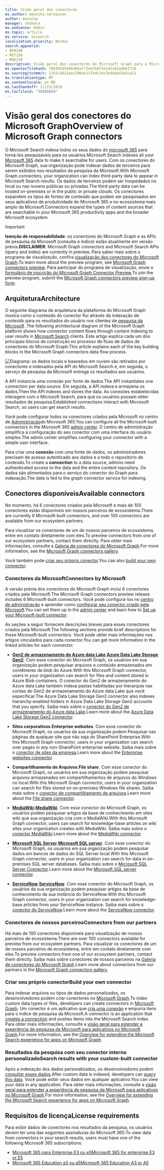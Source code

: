 ```yaml
---
title: Visão geral dos conectores
ms.author: mounika.narayanan
author: monaray
manager: shohara
ms.audience: Admin
ms.topic: article
ms.service: mssearch
localization_priority: Normal
search.appverid:
- BFB160
- MET150
- MOE150
description: Visão geral dos conectores do Microsoft Graph para o Microsoft Search
ms.openlocfilehash: f08393d5696466af72ed7b8f3e141c62adb61728
ms.sourcegitcommit: 1255c2612aec290ae117bdc24c3b4dabd1e5ca11
ms.translationtype: MT
ms.contentlocale: pt-BR
ms.lasthandoff: 11/23/2019
ms.locfileid: "39205854"
---
```

# <a name="overview-of-microsoft-graph-connectors"></a><span data-ttu-id="6e70d-103">Visão geral dos conectores do Microsoft Graph</span><span class="sxs-lookup"><span data-stu-id="6e70d-103">Overview of Microsoft Graph connectors</span></span>

<span data-ttu-id="6e70d-104">O Microsoft Search indexa todos os seus dados do [microsoft 365](https://www.microsoft.com/microsoft-365) para torná-los pesquisáveis para os usuários.</span><span class="sxs-lookup"><span data-stu-id="6e70d-104">Microsoft Search indexes all your [Microsoft 365](https://www.microsoft.com/microsoft-365) data to make it searchable for users.</span></span> <span data-ttu-id="6e70d-105">Com os conectores do Microsoft Graph, sua organização pode indexar dados de terceiros para serem exibidos nos resultados da pesquisa da Microsoft.</span><span class="sxs-lookup"><span data-stu-id="6e70d-105">With Microsoft Graph connectors, your organization can index third-party data to appear in Microsoft Search results.</span></span> <span data-ttu-id="6e70d-106">Os dados de terceiros podem ser hospedados no local ou nas nuvens públicas ou privadas.</span><span class="sxs-lookup"><span data-stu-id="6e70d-106">The third-party data can be hosted on-premises or in the public or private clouds.</span></span> <span data-ttu-id="6e70d-107">Os conectores expandem os tipos de fontes de conteúdo que podem ser pesquisados em seus aplicativos de produtividade do Microsoft 365 e no ecossistema mais amplo da Microsoft.</span><span class="sxs-lookup"><span data-stu-id="6e70d-107">Connectors expand the types of content sources that are searchable in your Microsoft 365 productivity apps and the broader Microsoft ecosystem.</span></span>

> [!IMPORTANT]
> <span data-ttu-id="6e70d-108">**Isenção de responsabilidade**: os conectores do Microsoft Graph e as APIs de pesquisa da Microsoft (consulta e índice) estão atualmente em versão prévia.</span><span class="sxs-lookup"><span data-stu-id="6e70d-108">**DISCLAIMER**: Microsoft Graph connectors and Microsoft Search APIs (query and index) are currently in preview.</span></span> <span data-ttu-id="6e70d-109">Para saber mais sobre o programa de visualização, confira [visualização dos conectores do Microsoft Graph](connectors-preview.md).</span><span class="sxs-lookup"><span data-stu-id="6e70d-109">To learn more about the preview program, see [Microsoft Graph connectors preview](connectors-preview.md).</span></span> <span data-ttu-id="6e70d-110">Para participar do programa de visualização, envie o [formulário de inscrição do Microsoft Graph Connector Preview](https://forms.office.com/Pages/ResponsePage.aspx?id=v4j5cvGGr0GRqy180BHbRxWYgu82J_RFnMMATAS6_chUNVYwNU1CMDNZUDBSSDZKWVo2RDJDRjRLQi4u).</span><span class="sxs-lookup"><span data-stu-id="6e70d-110">To join the preview program, submit the [Microsoft Graph connectors preview sign-up form](https://forms.office.com/Pages/ResponsePage.aspx?id=v4j5cvGGr0GRqy180BHbRxWYgu82J_RFnMMATAS6_chUNVYwNU1CMDNZUDBSSDZKWVo2RDJDRjRLQi4u).</span></span>

## <a name="architecture"></a><span data-ttu-id="6e70d-111">Arquitetura</span><span class="sxs-lookup"><span data-stu-id="6e70d-111">Architecture</span></span>
<span data-ttu-id="6e70d-112">O seguinte diagrama de arquitetura da plataforma do Microsoft Graph mostra como o conteúdo do conector flui através da indexação de conteúdo para os resultados do usuário nos clientes de [pesquisa da Microsoft](https://docs.microsoft.com/microsoftsearch/overview-microsoft-search) .</span><span class="sxs-lookup"><span data-stu-id="6e70d-112">The following architectural diagram of the Microsoft Graph platform shows how connector content flows through content indexing to user results in [Microsoft Search](https://docs.microsoft.com/microsoftsearch/overview-microsoft-search) clients.</span></span> <span data-ttu-id="6e70d-113">Este artigo explica cada um dos principais blocos de construção no processo de fluxo de dados de conectores do Microsoft Graph.</span><span class="sxs-lookup"><span data-stu-id="6e70d-113">This article explains each of the key building blocks in the Microsoft Graph connectors data flow process.</span></span>

![Diagrama: os dados locais e baseados em nuvem são retirados por conectores e indexados pela API do Microsoft Search e, em seguida, o serviço de pesquisa da Microsoft entrega os resultados aos usuários.](media/highlevel-connectors_FINAL.png)

<span data-ttu-id="6e70d-115">A API instancia uma conexão por fonte de dados.</span><span class="sxs-lookup"><span data-stu-id="6e70d-115">The API instantiates one connection per data source.</span></span> <span data-ttu-id="6e70d-116">Em seguida, a API indexa e armazena os dados.</span><span class="sxs-lookup"><span data-stu-id="6e70d-116">Then the API indexes and stores the data.</span></span> <span data-ttu-id="6e70d-117">As conexões estabelecidas interagem com o Microsoft Search, para que os usuários possam obter resultados de pesquisa.</span><span class="sxs-lookup"><span data-stu-id="6e70d-117">Established connections interact with Microsoft Search, so users can get search results.</span></span>

<span data-ttu-id="6e70d-118">Você pode configurar todos os conectores criados pela Microsoft no centro de [Administração](https://admin.microsoft.com)do Microsoft 365.</span><span class="sxs-lookup"><span data-stu-id="6e70d-118">You can configure all the Microsoft-built connectors in the Microsoft 365 [admin center](https://admin.microsoft.com).</span></span> <span data-ttu-id="6e70d-119">O centro de administração simplifica a configuração do seu conector com uma interface do usuário simples.</span><span class="sxs-lookup"><span data-stu-id="6e70d-119">The admin center simplifies configuring your connector with a simple user interface.</span></span>

<span data-ttu-id="6e70d-120">Para criar uma **conexão** com uma fonte de dados, os administradores precisam de acesso autenticado aos dados e a todo o repositório de conteúdo.</span><span class="sxs-lookup"><span data-stu-id="6e70d-120">To create a **connection** to a data source, admins need authenticated access to the data and the entire content repository.</span></span> <span data-ttu-id="6e70d-121">Os dados são alimentados para o serviço do conector do Graph para indexação.</span><span class="sxs-lookup"><span data-stu-id="6e70d-121">The data is fed to the graph connector service for indexing.</span></span>

## <a name="available-connectors"></a><span data-ttu-id="6e70d-122">Conectores disponíveis</span><span class="sxs-lookup"><span data-stu-id="6e70d-122">Available connectors</span></span>
<span data-ttu-id="6e70d-123">No momento, há 6 conectores criados pela Microsoft e mais de 100 conectores estão disponíveis em nossos parceiros de ecossistema.</span><span class="sxs-lookup"><span data-stu-id="6e70d-123">There are currently 6 Microsoft-built connectors, and over 100 connectors are available from our ecosystem partners.</span></span>

<span data-ttu-id="6e70d-124">Para visualizar os conectores de um de nossos parceiros de ecossistema, entre em contato diretamente com eles.</span><span class="sxs-lookup"><span data-stu-id="6e70d-124">To preview connectors from one of our ecosystem partners, contact them directly.</span></span> <span data-ttu-id="6e70d-125">Para obter mais informações, consulte a [Galeria de conectores do Microsoft Graph](connectors-gallery.md).</span><span class="sxs-lookup"><span data-stu-id="6e70d-125">For more information, see the [Microsoft Graph connectors gallery](connectors-gallery.md).</span></span>

<span data-ttu-id="6e70d-126">Você também pode [criar seu próprio conector](https://docs.microsoft.com/graph/search-concept-overview).</span><span class="sxs-lookup"><span data-stu-id="6e70d-126">You can also [build your own connector](https://docs.microsoft.com/graph/search-concept-overview).</span></span>

### <a name="connectors-by-microsoft"></a><span data-ttu-id="6e70d-127">Conectores da Microsoft</span><span class="sxs-lookup"><span data-stu-id="6e70d-127">Connectors by Microsoft</span></span>
<span data-ttu-id="6e70d-128">A versão prévia dos conectores do Microsoft Graph inclui 6 conectores criados pela Microsoft.</span><span class="sxs-lookup"><span data-stu-id="6e70d-128">The Microsoft Graph connectors preview release includes 6 Microsoft-built connectors.</span></span> <span data-ttu-id="6e70d-129">Você pode configurá-los no [centro de administração](https://admin.microsoft.com) e aprender como [configurar seu conector criado pela Microsoft](configure-connector.md).</span><span class="sxs-lookup"><span data-stu-id="6e70d-129">You can set them up in the [admin center](https://admin.microsoft.com) and learn how to [Set up your Microsoft-built connector](configure-connector.md).</span></span>

<span data-ttu-id="6e70d-130">As seções a seguir fornecem descrições breves para esses conectores criados pela Microsoft.</span><span class="sxs-lookup"><span data-stu-id="6e70d-130">The following sections provide brief descriptions for these Microsoft-built connectors.</span></span> <span data-ttu-id="6e70d-131">Você pode obter mais informações nos artigos vinculados para cada conector.</span><span class="sxs-lookup"><span data-stu-id="6e70d-131">You can get more information in the linked articles for each connector.</span></span>

- <span data-ttu-id="6e70d-132">**[Gen2 de armazenamento do Azure data Lake](https://docs.microsoft.com/azure/storage/blobs/data-lake-storage-introduction)**.</span><span class="sxs-lookup"><span data-stu-id="6e70d-132">**[Azure Data Lake Storage Gen2](https://docs.microsoft.com/azure/storage/blobs/data-lake-storage-introduction)**.</span></span> <span data-ttu-id="6e70d-133">Com esse conector do Microsoft Graph, os usuários em sua organização podem pesquisar arquivos e conteúdo armazenados em contêineres de blob do Azure.</span><span class="sxs-lookup"><span data-stu-id="6e70d-133">With this Microsoft Graph connector, users in your organization can search for files and content stored in Azure Blob containers.</span></span> <span data-ttu-id="6e70d-134">O conector do Gen2 de armazenamento do Azure data Lake também indexa pastas habilitadas por hierarquia nas contas do Gen2 de armazenamento do Azure data Lake que você especificar.</span><span class="sxs-lookup"><span data-stu-id="6e70d-134">The Azure Data Lake Storage Gen2 connector also indexes hierarchy-enabled folders in Azure Data Lake Storage Gen2 accounts that you specify.</span></span>
<span data-ttu-id="6e70d-135">Saiba mais sobre o [conector do Gen2 de armazenamento do Azure data Lake](azure-data-lake-connector.md).</span><span class="sxs-lookup"><span data-stu-id="6e70d-135">Learn more about the [Azure Data Lake Storage Gen2 connector](azure-data-lake-connector.md).</span></span>

- <span data-ttu-id="6e70d-136">**Sites corporativos**.</span><span class="sxs-lookup"><span data-stu-id="6e70d-136">**Enterprise websites**.</span></span> <span data-ttu-id="6e70d-137">Com esse conector do Microsoft Graph, os usuários da sua organização podem Pesquisar nas páginas de qualquer site que não seja do SharePoint Enterprise.</span><span class="sxs-lookup"><span data-stu-id="6e70d-137">With this Microsoft Graph connector, users in your organization can search over pages in any non-SharePoint enterprise website.</span></span>
<span data-ttu-id="6e70d-138">Saiba mais sobre o [conector de sites da empresa](enterprise-web-connector.md).</span><span class="sxs-lookup"><span data-stu-id="6e70d-138">Learn more about the [Enterprise websites connector](enterprise-web-connector.md).</span></span>

- <span data-ttu-id="6e70d-139">**Compartilhamento de Arquivos**.</span><span class="sxs-lookup"><span data-stu-id="6e70d-139">**File share**.</span></span> <span data-ttu-id="6e70d-140">Com esse conector do Microsoft Graph, os usuários em sua organização podem pesquisar arquivos armazenados em compartilhamentos de arquivos do Windows no local.</span><span class="sxs-lookup"><span data-stu-id="6e70d-140">With this Microsoft Graph connector, users in your organization can search for files stored on on-premises Windows file shares.</span></span>
<span data-ttu-id="6e70d-141">Saiba mais sobre o [conector de compartilhamento de arquivos](file-share-connector.md).</span><span class="sxs-lookup"><span data-stu-id="6e70d-141">Learn more about the [File share connector](file-share-connector.md).</span></span>

- <span data-ttu-id="6e70d-142">**[MediaWiki](https://www.mediawiki.org/wiki/MediaWiki)**.</span><span class="sxs-lookup"><span data-stu-id="6e70d-142">**[MediaWiki](https://www.mediawiki.org/wiki/MediaWiki)**.</span></span> <span data-ttu-id="6e70d-143">Com esse conector do Microsoft Graph, os usuários podem pesquisar artigos da base de conhecimento em sites wiki que sua organização cria com o MediaWiki.</span><span class="sxs-lookup"><span data-stu-id="6e70d-143">With this Microsoft Graph connector, users can search for knowledge-base articles on wiki sites your organization creates with MediaWiki.</span></span>
<span data-ttu-id="6e70d-144">Saiba mais sobre o [conector MediaWiki](mediawiki-connector.md).</span><span class="sxs-lookup"><span data-stu-id="6e70d-144">Learn more about the [MediaWiki connector](mediawiki-connector.md).</span></span>

- <span data-ttu-id="6e70d-145">**[Microsoft SQL Server](https://www.microsoft.com/sql-server/sql-server-2017)**.</span><span class="sxs-lookup"><span data-stu-id="6e70d-145">**[Microsoft SQL server](https://www.microsoft.com/sql-server/sql-server-2017)**.</span></span> <span data-ttu-id="6e70d-146">Com esse conector do Microsoft Graph, os usuários em sua organização podem pesquisar dados em bancos de dados do SQL Server local.</span><span class="sxs-lookup"><span data-stu-id="6e70d-146">With this Microsoft Graph connector, users in your organization can search for data in on-premises SQL server databases.</span></span>
<span data-ttu-id="6e70d-147">Saiba mais sobre o [Microsoft SQL Server Connector](MSSQL-connector.md).</span><span class="sxs-lookup"><span data-stu-id="6e70d-147">Learn more about the [Microsoft SQL server connector](MSSQL-connector.md).</span></span>

- <span data-ttu-id="6e70d-148">**[ServiceNow](https://www.servicenow.com)**.</span><span class="sxs-lookup"><span data-stu-id="6e70d-148">**[ServiceNow](https://www.servicenow.com)**.</span></span> <span data-ttu-id="6e70d-149">Com esse conector do Microsoft Graph, os usuários da sua organização podem pesquisar artigos da base de conhecimento da sua instância do ServiceNow.</span><span class="sxs-lookup"><span data-stu-id="6e70d-149">With this Microsoft Graph connector, users in your organization can search for knowledge-base articles from your ServiceNow instance.</span></span>
<span data-ttu-id="6e70d-150">Saiba mais sobre o [conector do ServiceNow](servicenow-connector.md).</span><span class="sxs-lookup"><span data-stu-id="6e70d-150">Learn more about the [ServiceNow connector](servicenow-connector.md).</span></span>

### <a name="connectors-from-our-partners"></a><span data-ttu-id="6e70d-151">Conectores de nossos parceiros</span><span class="sxs-lookup"><span data-stu-id="6e70d-151">Connectors from our partners</span></span>
<span data-ttu-id="6e70d-152">Há mais de 100 conectores disponíveis para visualização de nossos parceiros de ecossistema.</span><span class="sxs-lookup"><span data-stu-id="6e70d-152">There are over 100 connectors available for preview from our ecosystem partners.</span></span> <span data-ttu-id="6e70d-153">Para visualizar os conectores de um de nossos parceiros de ecossistema, entre em contato diretamente com eles.</span><span class="sxs-lookup"><span data-stu-id="6e70d-153">To preview connectors from one of our ecosystem partners, contact them directly.</span></span>
<span data-ttu-id="6e70d-154">Saiba mais sobre conectores de nossos parceiros na [Galeria de conectores do Microsoft Graph](connectors-gallery.md).</span><span class="sxs-lookup"><span data-stu-id="6e70d-154">Learn more about connectors from our partners in the [Microsoft Graph connectors gallery](connectors-gallery.md).</span></span>

### <a name="build-your-own-connector"></a><span data-ttu-id="6e70d-155">Criar seu próprio conector</span><span class="sxs-lookup"><span data-stu-id="6e70d-155">Build your own connector</span></span>
<span data-ttu-id="6e70d-156">Para indexar arquivos ou tipos de dados personalizados, os desenvolvedores podem criar conectores no [Microsoft Graph](https://developer.microsoft.com/graph/).</span><span class="sxs-lookup"><span data-stu-id="6e70d-156">To index custom data types or files, developers can create connectors in [Microsoft Graph](https://developer.microsoft.com/graph/).</span></span> <span data-ttu-id="6e70d-157">Um conector é um aplicativo que [cria uma conexão](https://docs.microsoft.com/graph/search-index-manage-connections) e empurra itens para o índice de pesquisa da Microsoft.</span><span class="sxs-lookup"><span data-stu-id="6e70d-157">A connector is an application that [creates a connection](https://docs.microsoft.com/graph/search-index-manage-connections) and pushes items into the Microsoft Search index.</span></span> <span data-ttu-id="6e70d-158">Para obter mais informações, consulte a [visão geral para estender a experiência de pesquisa da Microsoft para aplicativos no Microsoft Graph](https://docs.microsoft.com/graph/search-concept-overview).</span><span class="sxs-lookup"><span data-stu-id="6e70d-158">For more information, see the [Overview for extending the Microsoft Search experience for apps on Microsoft Graph](https://docs.microsoft.com/graph/search-concept-overview).</span></span>

### <a name="search-results-with-your-custom-built-connector"></a><span data-ttu-id="6e70d-159">Resultados da pesquisa com seu conector interno personalizado</span><span class="sxs-lookup"><span data-stu-id="6e70d-159">Search results with your custom-built connector</span></span>
<span data-ttu-id="6e70d-160">Após a indexação dos dados personalizados, os desenvolvedores podem [consultar esses dados](https://docs.microsoft.com/graph/search-concept-custom-types).</span><span class="sxs-lookup"><span data-stu-id="6e70d-160">After custom data is indexed, developers can [query this data](https://docs.microsoft.com/graph/search-concept-custom-types).</span></span> <span data-ttu-id="6e70d-161">Você pode exibir seus dados em qualquer aplicativo.</span><span class="sxs-lookup"><span data-stu-id="6e70d-161">You can view your data in any application.</span></span> <span data-ttu-id="6e70d-162">Para obter mais informações, consulte a [visão geral para estender a experiência de pesquisa da Microsoft para aplicativos no Microsoft Graph](https://docs.microsoft.com/graph/search-concept-overview).</span><span class="sxs-lookup"><span data-stu-id="6e70d-162">For more information, see the [Overview for extending the Microsoft Search experience for apps on Microsoft Graph](https://docs.microsoft.com/graph/search-concept-overview).</span></span>

## <a name="license-requirements"></a><span data-ttu-id="6e70d-163">Requisitos de licença</span><span class="sxs-lookup"><span data-stu-id="6e70d-163">License requirements</span></span>
<span data-ttu-id="6e70d-164">Para exibir dados de conectores nos resultados da pesquisa, os usuários devem ter uma das seguintes assinaturas do Microsoft 365:</span><span class="sxs-lookup"><span data-stu-id="6e70d-164">To view data from connectors in your search results, users must have one of the following Microsoft 365 subscriptions:</span></span>
- <span data-ttu-id="6e70d-165"><a href="https://www.microsoft.com/microsoft-365/compare-all-microsoft-365-plans" target="_blank">Microsoft 365 para Enterprise E3 ou e5</a></span><span class="sxs-lookup"><span data-stu-id="6e70d-165"><a href="https://www.microsoft.com/microsoft-365/compare-all-microsoft-365-plans" target="_blank">Microsoft 365 for enterprise E3 or E5</a></span></span>
- <span data-ttu-id="6e70d-166"><a href="https://www.microsoft.com/microsoft-365/academic/compare-office-365-education-plans?activetab=tab:primaryr1" target="_blank">Microsoft 365 Education a3 ou a5</a></span><span class="sxs-lookup"><span data-stu-id="6e70d-166"><a href="https://www.microsoft.com/microsoft-365/academic/compare-office-365-education-plans?activetab=tab:primaryr1" target="_blank">Microsoft 365 Education A3 or A5</a></span></span>
